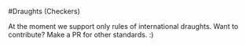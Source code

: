#Draughts (Checkers)

At the moment we support only rules of international draughts.
Want to contribute? Make a PR for other standards. :)

